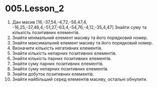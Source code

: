 # 005.Lesson_2

1) Дан масив [16,-37,54,-4,72,-56,47,4, -16,25,-37,46,4,-51,27,-63,4,-54,76,-4,12,-35,4,47] Знайти суму та кількість позитивних елементів.
2) Знайти мінімальний елемент масиву та його порядковий номер.
3) Знайти максимальний елемент масиву та його порядковий номер.
4) Визначити кількість негативних елементів.
5) Знайти кількість непарних позитивних елементів.
6) Знайти кількість парних позитивних елементів.
7) Знайти суму парних позитивних елементів.
8) Знайти суму непарних позитивних елементів.
9) Знайти добуток позитивних елементів.
10) Знайти найбільший серед елементів масиву, остальні обнулити.